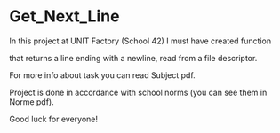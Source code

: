 # Get_Next_Line
In this project at UNIT Factory (School 42) I must have created function 

that returns a line ending with a newline, read from a file descriptor.

For more info about task you can read Subject pdf.

Project is done in accordance with school norms (you can see them in Norme pdf).

Good luck for everyone!

